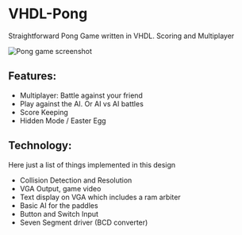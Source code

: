 VHDL-Pong
=========

Straightforward Pong Game written in VHDL. Scoring and Multiplayer

![Pong game screenshot](http://i.imgur.com/6vYlZQA.png)

## Features:

 - Multiplayer: Battle against your friend
 - Play against the AI. Or AI vs AI battles
 - Score Keeping
 - Hidden Mode / Easter Egg
 

## Technology:

Here just a list of things implemented in this design

 - Collision Detection and Resolution
 - VGA Output, game video
 - Text display on VGA which includes a ram arbiter
 - Basic AI for the paddles
 - Button and Switch Input
 - Seven Segment driver (BCD converter)
